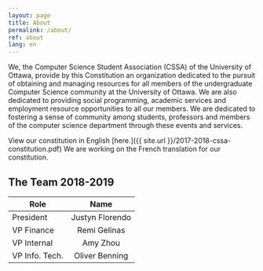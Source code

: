 ```yaml
---
layout: page
title: About
permalink: /about/
ref: about
lang: en
---
```


We, the Computer Science Student Association (CSSA) of the University of Ottawa, provide by this Constitution an organization dedicated to the pursuit of obtaining and managing resources for all members of the undergraduate Computer Science community at the University of Ottawa. We are also dedicated to providing social programming, academic services and employment resource opportunities to all our members. We are dedicated to fostering a sense of community among students, professors and members of the computer science department through these events and services.

View our constitution in English [here.]({{ site.url }}/2017-2018-cssa-constitution.pdf) We are working on the French translation for our constitution.

## The Team 2018-2019
| Role   |      Name    |
|----------|:-------------:|
| President |  Justyn Florendo |
| VP Finance |    Remi Gelinas |
| VP Internal | Amy Zhou |
| VP Info. Tech. | Oliver Benning |
